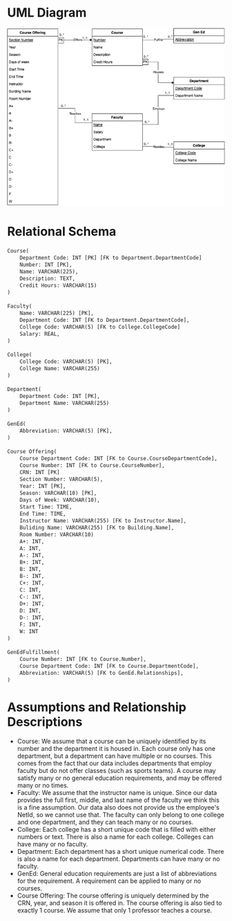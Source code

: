 # UML Diagram
![UML](411_uml.png "UML Diagram")

# Relational Schema
```
Course(
    Department Code: INT [PK] [FK to Department.DepartmentCode] 
    Number: INT [PK], 
    Name: VARCHAR(225),
    Description: TEXT,
    Credit Hours: VARCHAR(15)
)

Faculty(
    Name: VARCHAR(225) [PK],
    Department Code: INT [FK to Department.DepartmentCode],
    College Code: VARCHAR(5) [FK to College.CollegeCode]
    Salary: REAL,
)

College(
    College Code: VARCHAR(5) [PK],
    College Name: VARCHAR(255)
)

Department(
    Department Code: INT [PK],
    Department Name: VARCHAR(255)
)

GenEd(
    Abbreviation: VARCHAR(5) [PK],
)

Course Offering(
    Course Department Code: INT [FK to Course.CourseDepartmentCode],
    Course Number: INT [FK to Course.CourseNumber],
    CRN: INT [PK]
    Section Number: VARCHAR(5),
    Year: INT [PK],
    Season: VARCHAR(10) [PK],
    Days of Week: VARCHAR(10),
    Start Time: TIME,
    End Time: TIME,
    Instructor Name: VARCHAR(255) [FK to Instructor.Name],
    Buliding Name: VARCHAR(255) [FK to Building.Name],
    Room Number: VARCHAR(10)
    A+: INT,
    A: INT,
    A-: INT,
    B+: INT,
    B: INT,
    B-: INT,
    C+: INT,
    C: INT,
    C-: INT,
    D+: INT,
    D: INT,
    D-: INT,
    F: INT,
    W: INT
)

GenEdFulfillment(
    Course Number: INT [FK to Course.Number],
    Course Department Code: INT [FK to Course.DepartmentCode],
    Abbreviation: VARCHAR(5) [FK to GenEd.Relationships],
)
```

# Assumptions and Relationship Descriptions
* Course: We assume that a course can be uniquely identified by its number and the department it is housed in. Each course only has one department, but a department can have multiple or no courses. This comes from the fact that our data includes departments that employ faculty but do not offer classes (such as sports teams). A course may satisfy many or no general education requirements, and may be offered many or no times.
* Faculty: We assume that the instructor name is unique. Since our data provides the full first, middle, and last name of the faculty we think this is a fine assumption. Our data also does not provide us the employee's NetId, so we cannot use that. The faculty can only belong to one college and one department, and they can teach many or no courses.
* College: Each college has a short unique code that is filled with either numbers or text. There is also a name for each college. Colleges can have many or no faculty.
* Department: Each department has a short unique numerical code. There is also a name for each department. Departments can have many or no faculty.
* GenEd: General education requirements are just a list of abbreviations for the requirement. A requirement can be applied to many or no courses.
* Course Offering: The course offering is uniquely determined by the CRN, year, and season it is offered in. The course offering is also tied to exactly 1 course. We assume that only 1 professor teaches a course.
